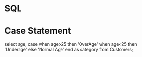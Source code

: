 # SQL

# Case Statement
select age,
case
when age>25 then 'OverAge'
when age<25 then 'Underage'
else 'Normal Age'
end as category
from Customers;

